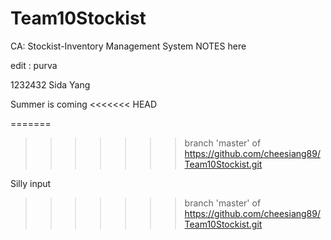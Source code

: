 # Team10Stockist
CA: Stockist-Inventory Management System
NOTES here

edit : purva


1232432
Sida Yang

Summer is coming
<<<<<<< HEAD

=======
>>>>>>> branch 'master' of https://github.com/cheesiang89/Team10Stockist.git


Silly input
>>>>>>> branch 'master' of https://github.com/cheesiang89/Team10Stockist.git
